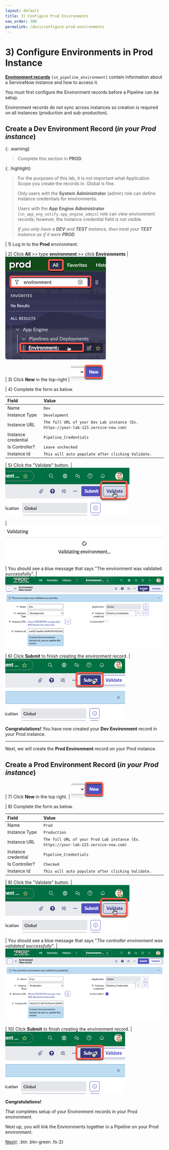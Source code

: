 ```yaml
---
layout: default
title: 3) Configure Prod Environments
nav_order: 300
permalink: /docs/configure-prod-environments
---
```


# 3) Configure Environments in Prod Instance

**[Environment records](https://docs.servicenow.com/csh?topicname=config-pipeline-environments.html&version=latest)** ```[sn_pipeline_environment]``` contain information about a ServiceNow instance and how to access it.

You must first configure the Environment records before a Pipeline can be setup. 

Environment records do not sync across instances so creation is required on all instances (production and sub-production).

## Create a Dev Environment Record (*in your Prod instance*)

{: .warning}
> Complete this section in **PROD**.

{: .highlight}
> For the purposes of this lab, it is not important what Application Scope you create the records in. Global is fine. 
>
> Only users with the **System** **Administrator** (admin) role can define instance credentials for environments. 
> 
> Users with the **App** **Engine** **Administrator** ```[sn_app_eng_notify.app_engine_admin]``` role can view environment records; however, the Instance credential field is not visible.
>
> *If you only have a **DEV** and **TEST** instance, then treat your **TEST** instance as if it were **PROD**.*

| 1) Log in to the **Prod** environment. 

| 2) Click **All** >> type **environment** >> click **Environments** 
| ![](../assets/images/2023-06-30-15-17-33.png)

| 3) Click **New** in the top-right
| ![](../assets/images/2023-06-30-15-19-10.png)

| 4) Complete the form as below.

| Field | Value 
|:---|:---
| Name | ```Dev``` 
| Instance Type | ```Development``` 
| Instance URL | ```The full URL of your Dev Lab instance (Ex. https://your-lab-123.service-now.com)``` 
| Instance credential | ```Pipeline_Credentials``` 
| Is Controller? | ```Leave unchecked``` 
| Instance Id | ```This will auto populate after clicking Validate.``` 

| 5) Click the "Validate" button. 
| ![](../assets/images/2023-07-11-15-38-49.png)

| ![](../assets/images/2023-07-11-15-14-18.png)

| You should see a blue message that says "The environment was validated successfully". 
| ![](../assets/images/2023-07-11-15-37-24.png)

| 6) Click **Submit** to finish creating the environment record.
| ![](../assets/images/2023-07-11-15-37-58.png)

**Congratulations!**
You have now created your **Dev Environment** record in your Prod instance.
 
---
Next, we will create the **Prod Environment** record on your Prod instance.  

## Create a Prod Environment Record (*in your Prod instance*)

| 7) Click **New** in the top right.
| ![](../assets/images/2023-06-30-15-19-10.png)

| 8) Complete the form as below.

| Field | Value 
|:---|:---
| Name | ```Prod``` 
| Instance Type | ```Production``` 
| Instance URL | ```The full URL of your Prod Lab instance (Ex. https://your-lab-123.service-now.com)``` 
| Instance credential | ```Pipeline_Credentials``` 
| Is Controller? | ```Checked``` 
| Instance Id | ```This will auto populate after clicking Validate.``` 

| 9) Click the "Validate" button. 
| ![](../assets/images/2023-07-11-15-38-49.png)

| You should see a blue message that says "*The controller environment was validated successfully*". 
| ![](../assets/images/2023-07-11-15-15-10.png)

| 10) Click **Submit** to finish creating the environment record.
| ![](../assets/images/2023-07-11-15-37-58.png)

**Congratulations!**

That completes setup of your Environment records in your Prod environment.

Next up, you will link the Environments together in a Pipeline on your Prod environment.

[Next](/lab-aemc-utah/docs/configure-prod-pipeline){: .btn .btn-green .fs-2}